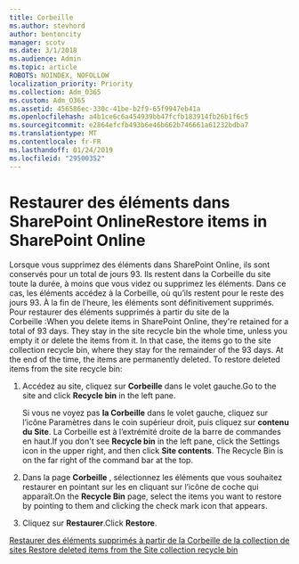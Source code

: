 ```yaml
---
title: Corbeille
ms.author: stevhord
author: bentoncity
manager: scotv
ms.date: 3/1/2018
ms.audience: Admin
ms.topic: article
ROBOTS: NOINDEX, NOFOLLOW
localization_priority: Priority
ms.collection: Adm_O365
ms.custom: Adm_O365
ms.assetid: 456586ec-330c-41be-b2f9-65f9947eb41a
ms.openlocfilehash: a4b1ce6c6a454939bb47fcfb183914fb26b1f6c5
ms.sourcegitcommit: e2864efcfb493b6e46b662b746661a61232bdba7
ms.translationtype: MT
ms.contentlocale: fr-FR
ms.lasthandoff: 01/24/2019
ms.locfileid: "29500352"
---
```

# <a name="restore-items-in-sharepoint-online"></a><span data-ttu-id="d3d7d-102">Restaurer des éléments dans SharePoint Online</span><span class="sxs-lookup"><span data-stu-id="d3d7d-102">Restore items in SharePoint Online</span></span>

<span data-ttu-id="d3d7d-p101">Lorsque vous supprimez des éléments dans SharePoint Online, ils sont conservés pour un total de jours 93. Ils restent dans la Corbeille du site toute la durée, à moins que vous videz ou supprimez les éléments. Dans ce cas, les éléments accédez à la Corbeille, où qu’ils restent pour le reste des jours 93. À la fin de l’heure, les éléments sont définitivement supprimés. Pour restaurer des éléments supprimés à partir du site de la Corbeille :</span><span class="sxs-lookup"><span data-stu-id="d3d7d-p101">When you delete items in SharePoint Online, they're retained for a total of 93 days. They stay in the site recycle bin the whole time, unless you empty it or delete the items from it. In that case, the items go to the site collection recycle bin, where they stay for the remainder of the 93 days. At the end of the time, the items are permanently deleted. To restore deleted items from the site recycle bin:</span></span>
  
1. <span data-ttu-id="d3d7d-108">Accédez au site, cliquez sur **Corbeille** dans le volet gauche.</span><span class="sxs-lookup"><span data-stu-id="d3d7d-108">Go to the site and click **Recycle bin** in the left pane.</span></span> 
    
    <span data-ttu-id="d3d7d-p102">Si vous ne voyez pas **la Corbeille** dans le volet gauche, cliquez sur l’icône Paramètres dans le coin supérieur droit, puis cliquez sur **contenu du Site**. La Corbeille est à l’extrémité droite de la barre de commandes en haut.</span><span class="sxs-lookup"><span data-stu-id="d3d7d-p102">If you don't see **Recycle bin** in the left pane, click the Settings icon in the upper right, and then click **Site contents**. The Recycle Bin is on the far right of the command bar at the top.</span></span>
    
2. <span data-ttu-id="d3d7d-111">Dans la page **Corbeille** , sélectionnez les éléments que vous souhaitez restaurer en pointant sur les en cliquant sur l’icône de coche qui apparaît.</span><span class="sxs-lookup"><span data-stu-id="d3d7d-111">On the **Recycle Bin** page, select the items you want to restore by pointing to them and clicking the check mark icon that appears.</span></span> 
    
3. <span data-ttu-id="d3d7d-112">Cliquez sur **Restaurer**.</span><span class="sxs-lookup"><span data-stu-id="d3d7d-112">Click **Restore**.</span></span>
    
[<span data-ttu-id="d3d7d-113">Restaurer des éléments supprimés à partir de la Corbeille de la collection de sites </span><span class="sxs-lookup"><span data-stu-id="d3d7d-113">Restore deleted items from the Site collection recycle bin</span></span>](https://go.microsoft.com/fwlink/?linkid=866439)
  

